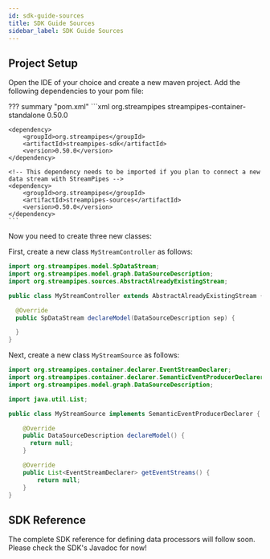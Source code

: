 ```yaml
---
id: sdk-guide-sources
title: SDK Guide Sources
sidebar_label: SDK Guide Sources
---
```


## Project Setup

Open the IDE of your choice and create a new maven project. Add the following dependencies to your pom file:

??? summary "pom.xml"
    ```xml
    <dependency>
        <groupId>org.streampipes</groupId>
        <artifactId>streampipes-container-standalone</artifactId>
        <version>0.50.0</version>
    </dependency>

    <dependency>
        <groupId>org.streampipes</groupId>
        <artifactId>streampipes-sdk</artifactId>
        <version>0.50.0</version>
    </dependency>

    <!-- This dependency needs to be imported if you plan to connect a new data stream with StreamPipes -->
    <dependency>
        <groupId>org.streampipes</groupId>
        <artifactId>streampipes-sources</artifactId>
        <version>0.50.0</version>
    </dependency>
    ```

Now you need to create three new classes:

First, create a new class `MyStreamController` as follows:
```java
import org.streampipes.model.SpDataStream;
import org.streampipes.model.graph.DataSourceDescription;
import org.streampipes.sources.AbstractAlreadyExistingStream;

public class MyStreamController extends AbstractAlreadyExistingStream {

  @Override
  public SpDataStream declareModel(DataSourceDescription sep) {

  }
}
```
Next, create a new class `MyStreamSource` as follows:

```java
import org.streampipes.container.declarer.EventStreamDeclarer;
import org.streampipes.container.declarer.SemanticEventProducerDeclarer;
import org.streampipes.model.graph.DataSourceDescription;

import java.util.List;

public class MyStreamSource implements SemanticEventProducerDeclarer {

    @Override
    public DataSourceDescription declareModel() {
      return null;
    }

    @Override
    public List<EventStreamDeclarer> getEventStreams() {
        return null;
    }
}
```

## SDK Reference
The complete SDK reference for defining data processors will follow soon. Please check the SDK's Javadoc for now!